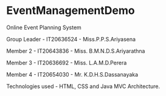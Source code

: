 # EventManagementDemo
 Online Event Planning System
 
Group Leader - IT20636524 - Miss.P.P.S.Ariyasena

Member 2 - IT20643836 - Miss. B.M.N.D.S.Ariyarathna 

Member 3 - IT20636692 - Miss. L.A.M.D.Perera

Member 4 - IT20654030 - Mr. K.D.H.S.Dassanayaka

Technologies used - HTML, CSS and Java MVC Architecture.

